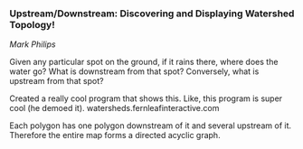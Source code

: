 ### Upstream/Downstream: Discovering and Displaying Watershed Topology!

_Mark Philips_

Given any particular spot on the ground, if it rains there, where does the water go? What is downstream from that spot? Conversely, what is upstream from that spot?

Created a really cool program that shows this. Like, this program is super cool (he demoed it). watersheds.fernleafinteractive.com

Each polygon has one polygon downstream of it and several upstream of it. Therefore the entire map forms a directed acyclic graph.

